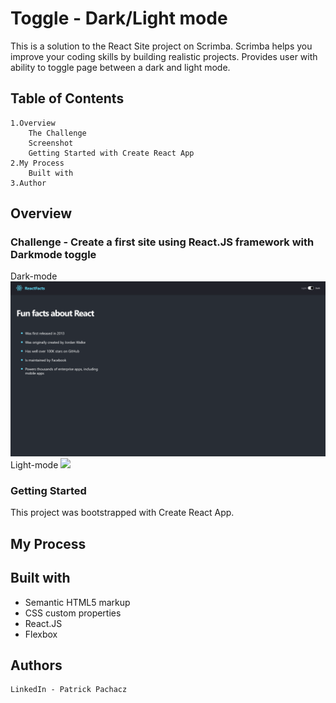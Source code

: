 
# Toggle - Dark/Light mode

This is a solution to the React Site project on Scrimba. Scrimba helps you improve your coding skills by building realistic projects. Provides user with ability to toggle page between a dark and light mode.

## Table of Contents

    1.Overview
        The Challenge
        Screenshot
        Getting Started with Create React App
    2.My Process
        Built with
    3.Author
    
## Overview
<h3>Challenge - Create a first site using React.JS framework with Darkmode toggle</h3>


Dark-mode
<img src="screenshots/screenshot.png" />
Light-mode
<img src="screenshots/screenshot1.png /">

<h3>Getting Started</h3>

This project was bootstrapped with Create React App.
## My Process

<h2>Built with</h2>

*  Semantic HTML5 markup
*  CSS custom properties
*  React.JS
*  Flexbox

## Authors

    LinkedIn - Patrick Pachacz

